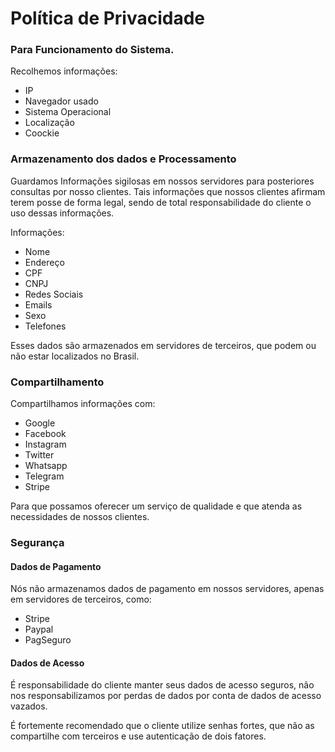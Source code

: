 # Política de Privacidade
### Para Funcionamento do Sistema.
Recolhemos informações:
- IP
- Navegador usado
- Sistema Operacional
- Localização
- Coockie


### Armazenamento dos dados e Processamento
Guardamos Informações sigilosas em nossos servidores para posteriores consultas por nosso clientes.
Tais informações que nossos clientes afirmam terem posse de forma legal, sendo de total responsabilidade do cliente o uso dessas informações.

Informações:
- Nome
- Endereço
- CPF
- CNPJ
- Redes Sociais
- Emails
- Sexo
- Telefones

Esses dados são armazenados em servidores de terceiros, que podem ou não estar localizados no Brasil.

### Compartilhamento

Compartilhamos informações com:
- Google
- Facebook
- Instagram
- Twitter
- Whatsapp
- Telegram
- Stripe

Para que possamos oferecer um serviço de qualidade e que atenda as necessidades de nossos clientes.

### Segurança
#### Dados de Pagamento

Nós não armazenamos dados de pagamento em nossos servidores, apenas em servidores de terceiros, como:
- Stripe
- Paypal
- PagSeguro

#### Dados de Acesso
É responsabilidade do cliente manter seus dados de acesso seguros, não nos responsabilizamos por perdas de dados por conta de dados de acesso vazados.

É fortemente recomendado que o cliente utilize senhas fortes, que não as compartilhe com terceiros e use autenticação de dois fatores.
